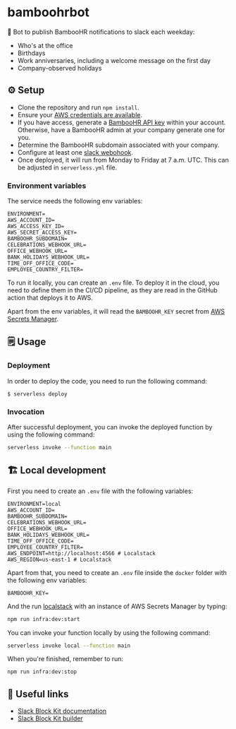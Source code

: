 # bamboohrbot

🤖 Bot to publish BambooHR notifications to slack each weekday:

- Who's at the office
- Birthdays
- Work anniversaries, including a welcome message on the first day
- Company-observed holidays

## ⚙️ Setup

- Clone the repository and run `npm install`.
- Ensure your [AWS credentials are available](https://serverless.com/framework/docs/providers/aws/guide/credentials/).
- If you have access, generate a [BambooHR API key](https://www.bamboohr.com/api/documentation/) within your account. Otherwise, have a BambooHR admin at your company generate one for you.
- Determine the BambooHR subdomain associated with your company.
- Configure at least one [slack webohook](https://slack.com/apps/manage/custom-integrations).
- Once deployed, it will run from Monday to Friday at 7 a.m. UTC. This can be adjusted in `serverless.yml` file.

### Environment variables

The service needs the following env variables:

```
ENVIRONMENT=
AWS_ACCOUNT_ID=
AWS_ACCESS_KEY_ID=
AWS_SECRET_ACCESS_KEY=
BAMBOOHR_SUBDOMAIN=
CELEBRATIONS_WEBHOOK_URL=
OFFICE_WEBHOOK_URL=
BANK_HOLIDAYS_WEBHOOK_URL=
TIME_OFF_OFFICE_CODE=
EMPLOYEE_COUNTRY_FILTER=
```

To run it locally, you can create an `.env` file. To deploy it in the cloud, you need to define them in the CI/CD pipeline, as they are read in the GitHub action that deploys it to AWS.

Apart from the env variables, it will read the `BAMBOOHR_KEY` secret from [AWS Secrets Manager](https://aws.amazon.com/es/secrets-manager/).

## 🗒️ Usage

### Deployment

In order to deploy the code, you need to run the following command:

```
$ serverless deploy
```

### Invocation

After successful deployment, you can invoke the deployed function by using the following command:

```bash
serverless invoke --function main
```

## 🏗️ Local development

First you need to create an `.env` file with the following variables:

```
ENVIRONMENT=local
AWS_ACCOUNT_ID=
BAMBOOHR_SUBDOMAIN=
CELEBRATIONS_WEBHOOK_URL=
OFFICE_WEBHOOK_URL=
BANK_HOLIDAYS_WEBHOOK_URL=
TIME_OFF_OFFICE_CODE=
EMPLOYEE_COUNTRY_FILTER=
AWS_ENDPOINT=http://localhost:4566 # Localstack
AWS_REGION=us-east-1 # Localstack
```

Apart from that, you need to create an `.env` file inside the `docker` folder with the following env variables:

```
BAMBOOHR_KEY=
```

And the run [localstack](https://localstack.cloud/) with an instance of AWS Secrets Manager by typing:

```bash
npm run infra:dev:start
```

You can invoke your function locally by using the following command:

```bash
serverless invoke local --function main
```

When you're finished, remember to run:

```bash
npm run infra:dev:stop
```

## 🔗 Useful links

- [Slack Block Kit documentation](https://api.slack.com/block-kit)
- [Slack Block Kit builder](https://app.slack.com/block-kit-builder)
